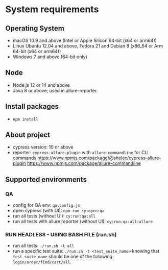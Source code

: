 # System requirements

## Operating System

- macOS 10.9 and above (Intel or Apple Silicon 64-bit (x64 or arm64))
- Linux Ubuntu 12.04 and above, Fedora 21 and Debian 8 (x86_64 or Arm 64-bit (x64 or arm64))
- Windows 7 and above (64-bit only)

## Node

- Node.js 12 or 14 and above
- Java 8 or above; used in allure-reporter.

## Install packages

- `npm install`

## About project

- cypress version: 10 or above
- reporter: `cypress-allure-plugin` with `allure-commandline` for CLI commands
  https://www.npmjs.com/package/@shelex/cypress-allure-plugin
  https://www.npmjs.com/package/allure-commandline

## Supported environments

### QA

- config for QA env: `qa.config.js`
- open cypress (with UI): `npm run cy:open:qa`
- run all tests (without UI): `cy:run:qa:all`
- run all tests with allure reporter (without UI): `cy:run:qa:all:allure`

### RUN HEADLESS - USING BASH FILE (run.sh)

- run all tests: `./run.sh -t all`
- run a specific test suite: `./run.sh -t <test_suite_name>` knowing that `test_suite_name` should be one of the following: `login/order/find/cart/all`.
